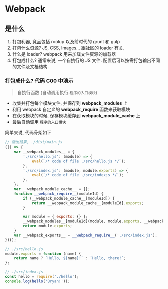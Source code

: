 # Webpack

## 是什么

1. 打包利器, 竞品包括 roolup 以及前时代的 grunt 和 gulp
2. 打包什么资源? JS, CSS, Images... 跟社区的 loader 有关.
3. 什么是 loader? webpack 用来加载文件资源的加载器
4. 打包成什么? 通常来说, 一个自执行的 JS 文件. 配置后可以按需打包输出不同的文件及文档结构.

### 打包成什么? 代码 C00 中演示

> 自执行函数 (自动调用执行 `程序的入口模块`)

- 收集并打包每个模块文件, 并保存到 __webpack_modules__ 上
- 利用 webpack 自定义的 __webpack_require__ 函数来获取模块
- 在获取模块的时候, 保存模块缓存到 __webpack_module_cache__ 上
- 最后自动调用 `程序的入口模块`

简单来说, 代码骨架如下

````js
// 输出结果, ./dist/main.js
(() => {
    var __webpack_modules__ = {
        './src/hello.js': (module) => {
            eval(`/* code of file ./src/hello.js */`);
        },
        './src/index.js': (module, module.exports) => {
            eval(`/* code of file ./src/indexjs */`);
        },
    };
    var __webpack_module_cache__ = {};
    function __webpack_require__(moduleId) {
        if (__webpack_module_cache__[moduleId]) {
            return __webpack_module_cache__[moduleId].exports;
        }

        var module = { exports: {} };
        __webpack_modules__[moduleId](module, module.exports, __webpack_require__);
        return module.exports;
    }
    var __webpack_exports__ = __webpack_require__('./src/index.js');
})();

````

```js
// ./src/hello.js
module.exports = function (name) {
    return name ? `Hello, ${name}!` : `Hello, there!`;
};
```

```js
// ./src/index.js
const hello = require('./hello');
console.log(hello('Bryan!'));
```
